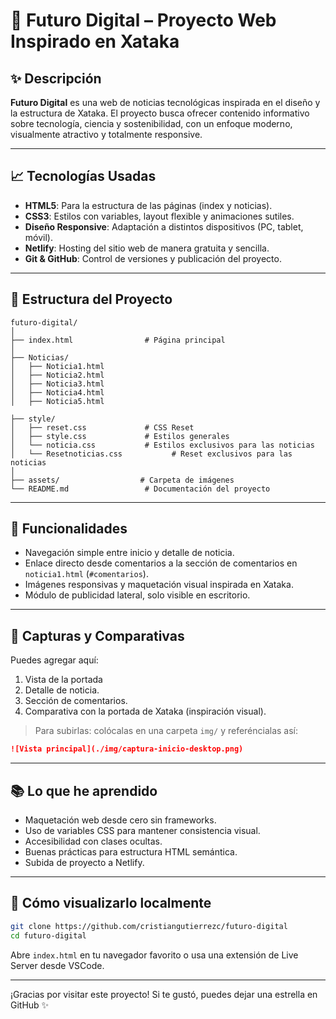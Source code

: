 # 📰 Futuro Digital – Proyecto Web Inspirado en Xataka

## ✨ Descripción
**Futuro Digital** es una web de noticias tecnológicas inspirada en el diseño y la estructura de Xataka. El proyecto busca ofrecer contenido informativo sobre tecnología, ciencia y sostenibilidad, con un enfoque moderno, visualmente atractivo y totalmente responsive.

---

## 📈 Tecnologías Usadas
- **HTML5**: Para la estructura de las páginas (index y noticias).
- **CSS3**: Estilos con variables, layout flexible y animaciones sutiles.
- **Diseño Responsive**: Adaptación a distintos dispositivos (PC, tablet, móvil).
- **Netlify**: Hosting del sitio web de manera gratuita y sencilla.
- **Git & GitHub**: Control de versiones y publicación del proyecto.

---

## 📂 Estructura del Proyecto
```
futuro-digital/
│
├── index.html                # Página principal
│
├── Noticias/
│   ├── Noticia1.html
│   ├── Noticia2.html
│   ├── Noticia3.html
│   ├── Noticia4.html
│   ├── Noticia5.html

├── style/
│   ├── reset.css             # CSS Reset
│   ├── style.css             # Estilos generales
│   └── noticia.css           # Estilos exclusivos para las noticias
│   └── Resetnoticias.css           # Reset exclusivos para las noticias
│
├── assets/                  # Carpeta de imágenes
└── README.md                 # Documentación del proyecto
```

---

## 📏 Funcionalidades
- Navegación simple entre inicio y detalle de noticia.
- Enlace directo desde comentarios a la sección de comentarios en `noticia1.html` (`#comentarios`).
- Imágenes responsivas y maquetación visual inspirada en Xataka.
- Módulo de publicidad lateral, solo visible en escritorio.

---

## 📏 Capturas y Comparativas
Puedes agregar aquí:
1. Vista de la portada 
2. Detalle de noticia.
3. Sección de comentarios.
4. Comparativa con la portada de Xataka (inspiración visual).

> Para subirlas: colócalas en una carpeta `img/` y referéncialas así:
```md
![Vista principal](./img/captura-inicio-desktop.png)
```

---

## 📚 Lo que he aprendido
- Maquetación web desde cero sin frameworks.
- Uso de variables CSS para mantener consistencia visual.
- Accesibilidad con clases ocultas.
- Buenas prácticas para estructura HTML semántica.
- Subida de proyecto a Netlify.

---


## 🚀 Cómo visualizarlo localmente
```bash
git clone https://github.com/cristiangutierrezc/futuro-digital
cd futuro-digital
```
Abre `index.html` en tu navegador favorito o usa una extensión de Live Server desde VSCode.

---

¡Gracias por visitar este proyecto! Si te gustó, puedes dejar una estrella en GitHub ✨

